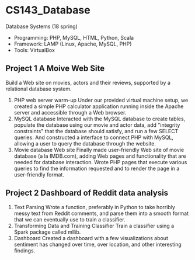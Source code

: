 # CS143_Database
Database Systems (18 spring)
- Programming: PHP, MySQL, HTML, Python, Scala
- Framework: LAMP (Linux, Apache, MySQL, PHP)
- Tools: VirtualBox


## Project 1 A Moive Web Site
Build a Web site on movies, actors and their reviews, supported by a relational database system.
1. PHP web server warm-up
Under our provided virtual machine setup, we created a simple PHP calculator application running inside the Apache server and accessible through a Web browser.
2. MySQL database
Interacted with the MySQL database to create tables, populate the database using our movie and actor data, add "integrity constraints" that the database should satisfy, and run a few SELECT queries. And constructed a interface to connect PHP with MySQL, allowing a user to query the database through the website.
3. Movie database Web site
Finally made user-friendly Web site of movie database (a la IMDB.com), adding Web pages and functionality that are needed for database interaction. Wrote PHP pages that execute various queries to find the information requested and to render the page in a user-friendly format.

## Project 2 Dashboard of Reddit data analysis
1. Text Parsing
Wrote a function, preferably in Python to take horribly messy text from Reddit comments, and parse them into a smooth format that we can eventually use to train a classifier.
2. Transforming Data and Training Classifier
Train a classifier using a Spark package called mllib.
3. Dashboard
Created a dashboard with a few visualizations about sentiment has changed over time, over location, and other interesting findings.